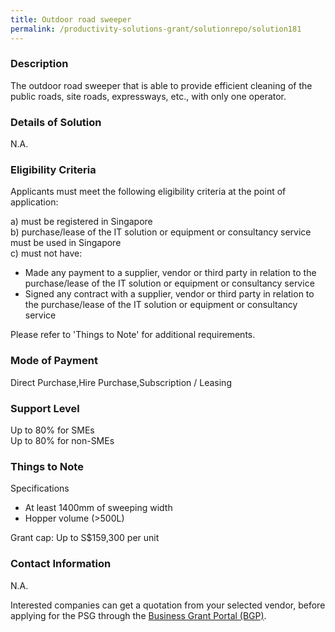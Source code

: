 ```yaml
---
title: Outdoor road sweeper
permalink: /productivity-solutions-grant/solutionrepo/solution181
---
```


### Description

The outdoor road sweeper that is able to provide efficient cleaning of the public roads, site roads, expressways, etc., with only one operator. 

### Details of Solution

N.A.

### Eligibility Criteria

Applicants must meet the following eligibility criteria at the point of application:

a) must be registered in Singapore <br>
b) purchase/lease of the IT solution or equipment or consultancy service must be used in Singapore <br>
c) must not have:
- Made any payment to a supplier, vendor or third party in relation to the purchase/lease of the IT solution or equipment or consultancy service
- Signed any contract with a supplier, vendor or third party in relation to the purchase/lease of the IT solution or equipment or consultancy service

Please refer to 'Things to Note' for additional requirements.

### Mode of Payment
Direct Purchase,Hire Purchase,Subscription / Leasing

### Support Level
Up to 80% for SMEs <br>
Up to 80% for non-SMEs

### Things to Note
Specifications
- At least 1400mm of sweeping width
- Hopper volume (>500L)

Grant cap: Up to S$159,300 per unit

### Contact Information
N.A.

Interested companies can get a quotation from your selected vendor, before applying for the PSG through the <a target='_blank' href='https://www.businessgrants.gov.sg/'>Business Grant Portal (BGP)</a>.
